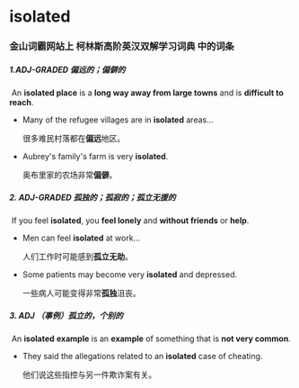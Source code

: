 # isolated

### 金山词霸网站上 柯林斯高阶英汉双解学习词典 中的词条

##### 1.ADJ-GRADED 偏远的；偏僻的

​	An **isolated place** is a **long way away from large towns** and is **difficult to reach**.

- Many of the refugee villages are in **isolated** areas...

  很多难民村落都在**偏远**地区。

- Aubrey's family's farm is very **isolated**.

  奥布里家的农场非常**偏僻**。

##### 2. ADJ-GRADED 孤独的；孤寂的；孤立无援的

​	If you feel **isolated**, you **feel lonely** and **without friends** or **help**.

- Men can feel **isolated** at work...

  人们工作时可能感到**孤立无助**。

- Some patients may become very **isolated** and depressed.

  一些病人可能变得非常**孤独**沮丧。

##### 3. ADJ （事例）孤立的，个别的

​	An **isolated** **example** is an **example** of something that is **not very common**.

- They said the allegations related to an **isolated** case of cheating.

  他们说这些指控与另一件欺诈案有关。








